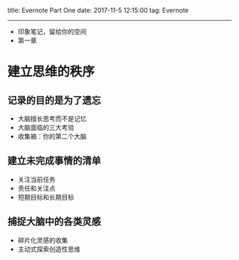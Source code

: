 title: Evernote Part One
date: 2017-11-5 12:15:00
tag: Evernote

---

* 印象笔记，留给你的空间
* 第一章

<!--more-->

# 建立思维的秩序 #

## 记录的目的是为了遗忘 ##

* 大脑擅长思考而不是记忆
* 大脑面临的三大考验
* 收集箱：你的第二个大脑

## 建立未完成事情的清单 ##

* 关注当前任务
* 责任和关注点
* 短期目标和长期目标

## 捕捉大脑中的各类灵感 ##

* 碎片化灵感的收集
* 主动式探索创造性思维